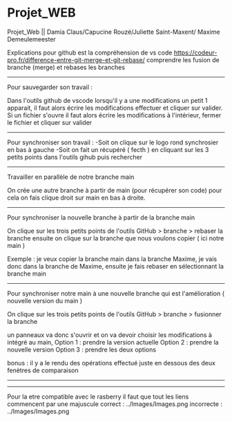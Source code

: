 # Projet_WEB

Projet_Web || Damia Claus/Capucine Rouzé/Juliette Saint-Maxent/ Maxime Demeulemeester

Explications pour github est la compréhension de vs code
https://codeur-pro.fr/difference-entre-git-merge-et-git-rebase/ comprendre les fusion de branche (merge) et rebases les branches

---

Pour sauvegarder son travail :

Dans l'outils github de vscode lorsqu'il y a une modifications un petit 1 apparait, il faut alors écrire les modifications effectuer et cliquer sur valider. Si un fichier s'ouvre il faut alors écrire les modifications à l'intérieur, fermer le fichier et cliquer sur valider

---

Pour synchroniser son travail :
-Soit on clique sur le logo rond synchrosier en bas à gauche
-Soit on fait un récupéré ( fecth ) en cliquant sur les 3 petits points dans l'outils gihub puis rechercher

---

Travailler en parallèle de notre branche main

On crée une autre branche à partir de main (pour récupérer son code) pour cela on fais clique droit sur main en bas à droite.

---

Pour synchroniser la nouvelle branche à partir de la branche main

On clique sur les trois petits points de l'outils GitHub > branche > rebaser la branche
ensuite on clique sur la branche que nous voulons copier ( ici notre main )

Exemple : je veux copier la branche main dans la branche Maxime, je vais donc dans la branche de Maxime, ensuite je fais rebaser en sélectionnant la branche main

---

Pour synchroniser notre main à une nouvelle branche qui est l'amélioration ( nouvelle version du main )

On clique sur les trois petits points de l'outils GitHub > branche > fusionner la branche

un panneaux va donc s'ouvrir et on va devoir choisir les modifications à intégré au main,
Option 1 : prendre la version actuelle
Option 2 : prendre la nouvelle version
Option 3 : prendre les deux options

bonus : il y a le rendu des opérations effectué juste en dessous des deux fenètres de comparaison

---
---
Pour la etre compatible avec le rasberry il faut que tout les liens commencent par une majuscule
correct : ../Images/Images.png
incorrecte : ../Images/Images.png